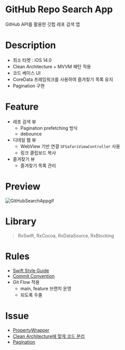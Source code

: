 # GitHub Repo Search App
GitHub API를 활용한 깃헙 레포 검색 앱

# Description
- 최소 타켓 : iOS 14.0
- Clean Architecture + MVVM 패턴 적용
- 코드 베이스 UI
- CoreData 프레임워크를 사용하여 즐겨찾기 목록 유지
- Pagination 구현

# Feature
- 레포 검색 뷰
    - Pagination prefetching 방식
    - debounce
- 디테일 웹 뷰
    - WebView 기반 연결 `SFSafariViewController` 사용
    - 링크 클립보드 복사
- 즐겨찾기 뷰
    - 즐겨찾기 목록 관리

# Preview
![GitHubSearchAppgif](https://user-images.githubusercontent.com/77793412/201511799-21c0a681-9e9f-40b0-b3e6-2e5855c8df95.gif)

# Library
> RxSwift, RxCocoa, RxDataSource, RxBlocking

# Rules
- [Swift Style Guide](https://github.com/StyleShare/swift-style-guide)
- [Commit Convention](https://velog.io/@shin6403/Git-git-%EC%BB%A4%EB%B0%8B-%EC%BB%A8%EB%B2%A4%EC%85%98-%EC%84%A4%EC%A0%95%ED%95%98%EA%B8%B0)
- Git Flow 적용
    - main, feature 브랜치 운영
    - 되도록 두줄

# Issue
- [PropertyWrapper](https://github.com/chminipark/GitHubSearchApp_iOS/pull/14)
- [Clean Architecture에 맞게 코드 분리](https://github.com/chminipark/GitHubSearchApp_iOS/pull/15)
- [Pagination](https://github.com/chminipark/GitHubSearchApp_iOS/pull/22)

